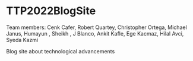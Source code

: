 # TTP2022BlogSite

Team members: Cenk Cafer, Robert Quartey, Christopher Ortega, Michael Janus, Humayun , Sheikh , J Blanco, Ankit Kafle, Ege Kacmaz, Hilal Avci, Syeda Kazmi

Blog site about technological advancements

